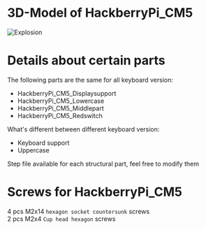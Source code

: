 # 3D-Model of HackberryPi_CM5

![Explosion](https://github.com/user-attachments/assets/041b781a-63e6-457b-8e91-0a524fa4ed4c)

# Details about certain parts

The following parts are the same for all keyboard version:
* HackberryPi_CM5_Displaysupport
* HackberryPi_CM5_Lowercase
* HackberryPi_CM5_Middlepart
* HackberryPi_CM5_Redswitch

What's different between different keyboard version:
* Keyboard support
* Uppercase

Step file available for each structural part, feel free to modify them


# Screws for HackberryPi_CM5
4 pcs M2x14 ```hexagon socket countersunk``` screws  
2 pcs M2x4 ```Cup head hexagon``` screws
